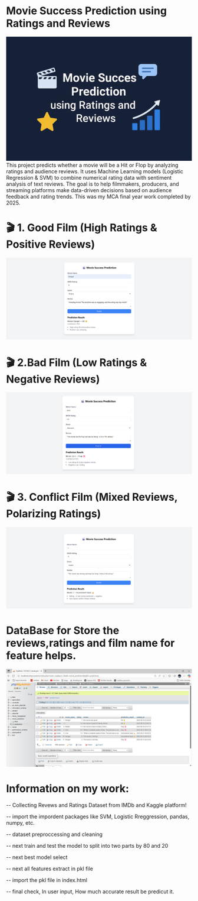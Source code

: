 # Movie Success Prediction using Ratings and Reviews
![alt text](image/image1.png)
This project predicts whether a movie will be a Hit or Flop by analyzing ratings and audience reviews. It uses Machine Learning models (Logistic Regression & SVM) to combine numerical rating data with sentiment analysis of text reviews. The goal is to help filmmakers, producers, and streaming platforms make data-driven decisions based on audience feedback and rating trends. This was my MCA final year work completed by 2025.

# 🎬 1. Good Film (High Ratings & Positive Reviews)
![alt text](<image/image2 .png>)
# 🎬 2.Bad Film (Low Ratings & Negative Reviews)
![alt text](image/image3.png)
# 🎬 3. Conflict Film (Mixed Reviews, Polarizing Ratings)
![alt text](image/image4.png)
# DataBase for Store the reviews,ratings and film name for feature helps.
![alt text](image/image5.png)


# Information on my work:
-- Collecting Revews and Ratings Dataset from IMDb and Kaggle platform!

-- import the impordent packages like SVM, Logistic Rreggression, pandas, numpy, etc.

-- dataset preproccessing and cleaning

-- next train and test the model to split into two parts by 80 and 20

-- next best model select 

-- next all features extract in pkl file 

-- import the pkl file in index.html

-- final check, In user input, How much accurate result be predicut it.







